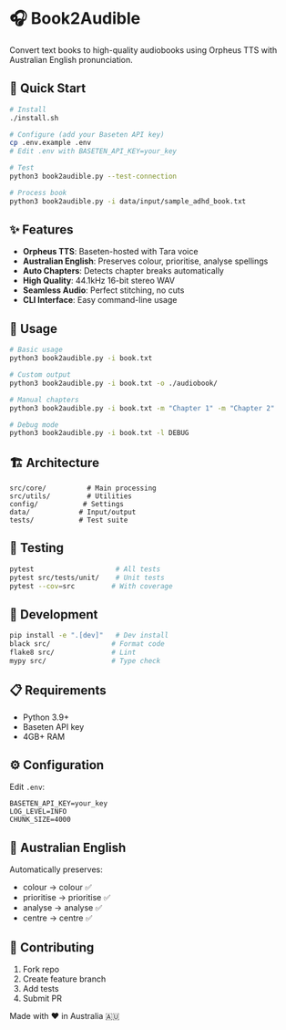 # 🎧 Book2Audible

Convert text books to high-quality audiobooks using Orpheus TTS with Australian English pronunciation.

## 🚀 Quick Start

```bash
# Install
./install.sh

# Configure (add your Baseten API key)
cp .env.example .env
# Edit .env with BASETEN_API_KEY=your_key

# Test
python3 book2audible.py --test-connection

# Process book
python3 book2audible.py -i data/input/sample_adhd_book.txt
```

## ✨ Features

- **Orpheus TTS**: Baseten-hosted with Tara voice
- **Australian English**: Preserves colour, prioritise, analyse spellings
- **Auto Chapters**: Detects chapter breaks automatically
- **High Quality**: 44.1kHz 16-bit stereo WAV
- **Seamless Audio**: Perfect stitching, no cuts
- **CLI Interface**: Easy command-line usage

## 📖 Usage

```bash
# Basic usage
python3 book2audible.py -i book.txt

# Custom output
python3 book2audible.py -i book.txt -o ./audiobook/

# Manual chapters
python3 book2audible.py -i book.txt -m "Chapter 1" -m "Chapter 2"

# Debug mode
python3 book2audible.py -i book.txt -l DEBUG
```

## 🏗️ Architecture

```
src/core/          # Main processing
src/utils/         # Utilities  
config/           # Settings
data/            # Input/output
tests/           # Test suite
```

## 🧪 Testing

```bash
pytest                    # All tests
pytest src/tests/unit/    # Unit tests
pytest --cov=src         # With coverage
```

## 🔧 Development

```bash
pip install -e ".[dev]"   # Dev install
black src/               # Format code
flake8 src/              # Lint
mypy src/                # Type check
```

## 📋 Requirements

- Python 3.9+
- Baseten API key
- 4GB+ RAM

## ⚙️ Configuration

Edit `.env`:
```
BASETEN_API_KEY=your_key
LOG_LEVEL=INFO
CHUNK_SIZE=4000
```

## 🎯 Australian English

Automatically preserves:
- colour → colour ✅
- prioritise → prioritise ✅  
- analyse → analyse ✅
- centre → centre ✅

## 🤝 Contributing

1. Fork repo
2. Create feature branch  
3. Add tests
4. Submit PR

Made with ❤️ in Australia 🇦🇺
